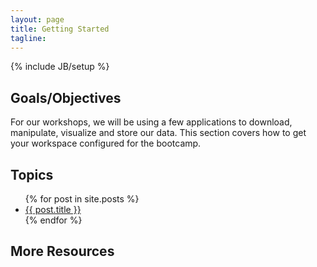 ```yaml
---
layout: page
title: Getting Started
tagline: 
---
```

{% include JB/setup %}

## Goals/Objectives

For our workshops, we will be using a few applications to download, manipulate, visualize and store our data. This section covers how to 
get your workspace configured for the bootcamp. 
 

## Topics

<ul class="posts">
  {% for post in site.posts %}
    <li><a href="{{ BASE_PATH }}{{ post.url }}">{{ post.title }}</a></li>
  {% endfor %}
</ul>

## More Resources



